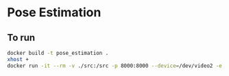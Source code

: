 # Pose Estimation

## To run

```bash
docker build -t pose_estimation .
xhost +
docker run -it --rm -v ./src:/src -p 8000:8000 --device=/dev/video2 -e DISPLAY=$DISPLAY -v /tmp/.X11-unix:/tmp/.X11-unix pose_estimation
```